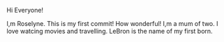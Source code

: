 Hi Everyone!

I,m Roselyne.
This is my first commit! How wonderful!
I,m a mum of two. I love watcing movies and travelling.
LeBron is the name of my first born.
